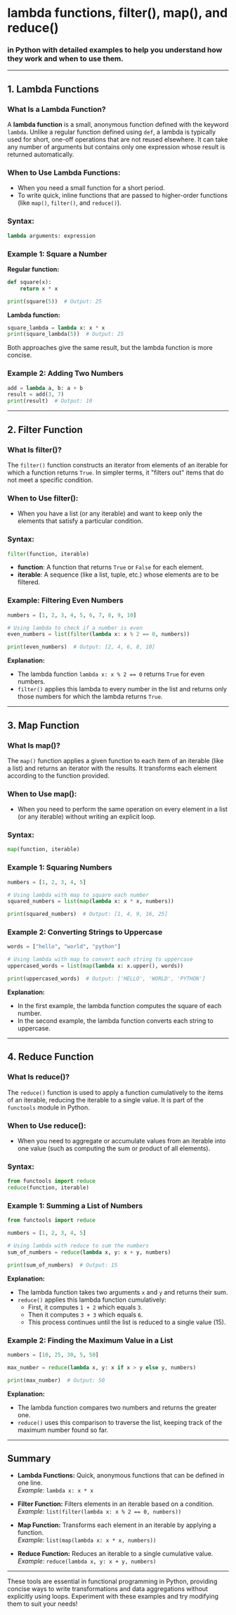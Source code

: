 # **lambda functions**, **filter()**, **map()**, and **reduce()** 

### in Python with detailed examples to help you understand how they work and when to use them.

---

## 1. Lambda Functions

### **What Is a Lambda Function?**
A **lambda function** is a small, anonymous function defined with the keyword `lambda`. Unlike a regular function defined using `def`, a lambda is typically used for short, one-off operations that are not reused elsewhere. It can take any number of arguments but contains only one expression whose result is returned automatically.

### **When to Use Lambda Functions:**
- When you need a small function for a short period.
- To write quick, inline functions that are passed to higher-order functions (like `map()`, `filter()`, and `reduce()`).

### **Syntax:**
```python
lambda arguments: expression
```

### **Example 1: Square a Number**

**Regular function:**
```python
def square(x):
    return x * x

print(square(5))  # Output: 25
```

**Lambda function:**
```python
square_lambda = lambda x: x * x
print(square_lambda(5))  # Output: 25
```

Both approaches give the same result, but the lambda function is more concise.

### **Example 2: Adding Two Numbers**

```python
add = lambda a, b: a + b
result = add(3, 7)
print(result)  # Output: 10
```

---

## 2. Filter Function

### **What Is filter()?**
The `filter()` function constructs an iterator from elements of an iterable for which a function returns `True`. In simpler terms, it "filters out" items that do not meet a specific condition.

### **When to Use filter():**
- When you have a list (or any iterable) and want to keep only the elements that satisfy a particular condition.

### **Syntax:**
```python
filter(function, iterable)
```
- **function**: A function that returns `True` or `False` for each element.
- **iterable**: A sequence (like a list, tuple, etc.) whose elements are to be filtered.

### **Example: Filtering Even Numbers**

```python
numbers = [1, 2, 3, 4, 5, 6, 7, 8, 9, 10]

# Using lambda to check if a number is even
even_numbers = list(filter(lambda x: x % 2 == 0, numbers))

print(even_numbers)  # Output: [2, 4, 6, 8, 10]
```

**Explanation:**
- The lambda function `lambda x: x % 2 == 0` returns `True` for even numbers.
- `filter()` applies this lambda to every number in the list and returns only those numbers for which the lambda returns `True`.

---

## 3. Map Function

### **What Is map()?**
The `map()` function applies a given function to each item of an iterable (like a list) and returns an iterator with the results. It transforms each element according to the function provided.

### **When to Use map():**
- When you need to perform the same operation on every element in a list (or any iterable) without writing an explicit loop.

### **Syntax:**
```python
map(function, iterable)
```

### **Example 1: Squaring Numbers**

```python
numbers = [1, 2, 3, 4, 5]

# Using lambda with map to square each number
squared_numbers = list(map(lambda x: x * x, numbers))

print(squared_numbers)  # Output: [1, 4, 9, 16, 25]
```

### **Example 2: Converting Strings to Uppercase**

```python
words = ["hello", "world", "python"]

# Using lambda with map to convert each string to uppercase
uppercased_words = list(map(lambda x: x.upper(), words))

print(uppercased_words)  # Output: ['HELLO', 'WORLD', 'PYTHON']
```

**Explanation:**
- In the first example, the lambda function computes the square of each number.
- In the second example, the lambda function converts each string to uppercase.

---

## 4. Reduce Function

### **What Is reduce()?**
The `reduce()` function is used to apply a function cumulatively to the items of an iterable, reducing the iterable to a single value. It is part of the `functools` module in Python.

### **When to Use reduce():**
- When you need to aggregate or accumulate values from an iterable into one value (such as computing the sum or product of all elements).

### **Syntax:**
```python
from functools import reduce
reduce(function, iterable)
```

### **Example 1: Summing a List of Numbers**

```python
from functools import reduce

numbers = [1, 2, 3, 4, 5]

# Using lambda with reduce to sum the numbers
sum_of_numbers = reduce(lambda x, y: x + y, numbers)

print(sum_of_numbers)  # Output: 15
```

**Explanation:**
- The lambda function takes two arguments `x` and `y` and returns their sum.
- `reduce()` applies this lambda function cumulatively:
  - First, it computes `1 + 2` which equals `3`.
  - Then it computes `3 + 3` which equals `6`.
  - This process continues until the list is reduced to a single value (15).

### **Example 2: Finding the Maximum Value in a List**

```python
numbers = [10, 25, 30, 5, 50]

max_number = reduce(lambda x, y: x if x > y else y, numbers)

print(max_number)  # Output: 50
```

**Explanation:**
- The lambda function compares two numbers and returns the greater one.
- `reduce()` uses this comparison to traverse the list, keeping track of the maximum number found so far.

---

## Summary

- **Lambda Functions:** Quick, anonymous functions that can be defined in one line.  
  _Example:_ `lambda x: x * x`
  
- **Filter Function:** Filters elements in an iterable based on a condition.  
  _Example:_ `list(filter(lambda x: x % 2 == 0, numbers))`
  
- **Map Function:** Transforms each element in an iterable by applying a function.  
  _Example:_ `list(map(lambda x: x * x, numbers))`
  
- **Reduce Function:** Reduces an iterable to a single cumulative value.  
  _Example:_ `reduce(lambda x, y: x + y, numbers)`

---

These tools are essential in functional programming in Python, providing concise ways to write transformations and data aggregations without explicitly using loops. Experiment with these examples and try modifying them to suit your needs!

